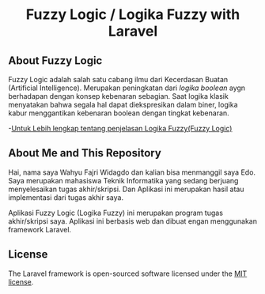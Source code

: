 <h1 align="center">Fuzzy Logic / Logika Fuzzy with Laravel</h1>

<!-- <p align="center">
<a href="https://travis-ci.org/laravel/framework"><img src="https://travis-ci.org/laravel/framework.svg" alt="Build Status"></a>
<a href="https://packagist.org/packages/laravel/framework"><img src="https://poser.pugx.org/laravel/framework/d/total.svg" alt="Total Downloads"></a>
<a href="https://packagist.org/packages/laravel/framework"><img src="https://poser.pugx.org/laravel/framework/v/stable.svg" alt="Latest Stable Version"></a>
<a href="https://packagist.org/packages/laravel/framework"><img src="https://poser.pugx.org/laravel/framework/license.svg" alt="License"></a>
</p> -->

## About Fuzzy Logic

Fuzzy Logic adalah salah satu cabang ilmu dari Kecerdasan Buatan (Artificial Intelligence). Merupakan peningkatan dari *logika boolean* aygn berhadapan dengan konsep kebenaran sebagian. Saat logika klasik menyatakan bahwa segala hal dapat diekspresikan dalam biner, logika kabur menggantikan kebenaran boolean dengan tingkat kebenaran.

-[Untuk Lebih lengkap tentang penjelasan Logika Fuzzy(Fuzzy Logic)](https://id.wikipedia.org/wiki/Logika_kabur)

<!-- Laravel is a web application framework with expressive, elegant syntax. We believe development must be an enjoyable and creative experience to be truly fulfilling. Laravel takes the pain out of development by easing common tasks used in many web projects, such as:

- [Simple, fast routing engine](https://laravel.com/docs/routing).
- [Powerful dependency injection container](https://laravel.com/docs/container).
- Multiple back-ends for [session](https://laravel.com/docs/session) and [cache](https://laravel.com/docs/cache) storage.
- Expressive, intuitive [database ORM](https://laravel.com/docs/eloquent).
- Database agnostic [schema migrations](https://laravel.com/docs/migrations).
- [Robust background job processing](https://laravel.com/docs/queues).
- [Real-time event broadcasting](https://laravel.com/docs/broadcasting).

Laravel is accessible, powerful, and provides tools required for large, robust applications. -->

## About Me and This Repository

Hai, nama saya Wahyu Fajri Widagdo dan kalian bisa menmanggil saya Edo. Saya merupakan mahasiswa Teknik Informatika yang sedang berjuang menyelesaikan tugas akhir/skripsi. Dan Aplikasi ini merupakan hasil atau implementasi dari tugas akhir saya.

Aplikasi Fuzzy Logic (Logika Fuzzy) ini merupakan program tugas akhir/skripsi saya. Aplikasi ini berbasis web dan dibuat engan menggunakan framework Laravel.

## License

The Laravel framework is open-sourced software licensed under the [MIT license](https://opensource.org/licenses/MIT).
